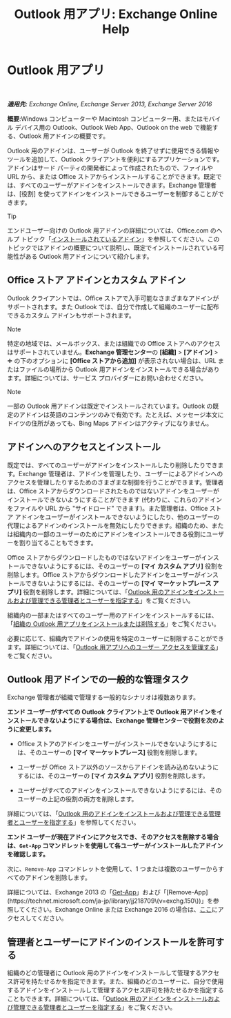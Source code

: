 ﻿---
title: 'Outlook 用アプリ: Exchange Online Help'
TOCTitle: Outlook 用アプリ
ms:assetid: 28b6f2a1-a235-4023-b561-6fd304962775
ms:mtpsurl: https://technet.microsoft.com/ja-jp/library/JJ943753(v=EXCHG.150)
ms:contentKeyID: 52057804
ms.date: 05/22/2018
mtps_version: v=EXCHG.150
ms.translationtype: HT
---

# Outlook 用アプリ

 

_**適用先:** Exchange Online, Exchange Server 2013, Exchange Server 2016_

**概要**:Windows コンピューターや Macintosh コンピューター用、またはモバイル デバイス用の Outlook、Outlook Web App、Outlook on the web で機能する、Outlook 用アドインの概要です。

Outlook 用のアドインは、ユーザーが Outlook を終了せずに使用できる情報やツールを追加して、Outlook クライアントを便利にするアプリケーションです。アドインはサード パーティの開発者によって作成されたもので、ファイルや URL から、または Office ストアからインストールすることができます。既定では、すべてのユーザーがアドインをインストールできます。Exchange 管理者は、\[役割\] を使ってアドインをインストールできるユーザーを制御することができます。


> [!TIP]
> エンドユーザー向けの Outlook 用アドインの詳細については、Office.com のヘルプ トピック「<A href="https://go.microsoft.com/fwlink/p/?linkid=2823">インストールされているアドイン</A>」を参照してください。このトピックではアドインの概要について説明し、既定でインストールされている可能性がある Outlook 用アドインについて紹介します。



## Office ストア アドインとカスタム アドイン

Outlook クライアントでは、Office ストアで入手可能なさまざまなアドインがサポートされます。また Outlook では、自分で作成して組織のユーザーに配布できるカスタム アドインもサポートされます。


> [!NOTE]
> 特定の地域では、メールボックス、または組織での Office ストアへのアクセスはサポートされていません。<STRONG>Exchange 管理センター</STRONG>の <STRONG>[組織]</STRONG> &gt; <STRONG>[アドイン]</STRONG> &gt; <IMG title="[追加] アイコン" alt="[追加] アイコン" src="images/JJ218640.c1e75329-d6d7-4073-a27d-498590bbb558(EXCHG.150).gif"> の下のオプションに <STRONG>[Office ストアから追加]</STRONG> が表示されない場合は、URL またはファイルの場所から Outlook 用アドインをインストールできる場合があります。詳細については、サービス プロバイダーにお問い合わせください。




> [!NOTE]
> 一部の Outlook 用アドインは既定でインストールされています。Outlook の既定のアドインは英語のコンテンツのみで有効です。たとえば、メッセージ本文にドイツの住所があっても、Bing Maps アドインはアクティブになりません。



## アドインへのアクセスとインストール

既定では、すべてのユーザーがアドインをインストールしたり削除したりできます。Exchange 管理者は、アドインを管理したり、ユーザーによるアドインへのアクセスを管理したりするためのさまざまな制御を行うことができます。管理者は、Office ストアからダウンロードされたものではないアドインをユーザーがインストールできないようにすることができます (代わりに、これらのアドインをファイルや URL から "サイドロード" できます)。また管理者は、Office ストア アドインをユーザーがインストールできないようにしたり、他のユーザーの代理によるアドインのインストールを無効にしたりできます。組織のため、または組織内の一部のユーザーのためにアドインをインストールできる役割にユーザーを割り当てることもできます。

Office ストアからダウンロードしたものではないアドインをユーザーがインストールできないようにするには、そのユーザーの **\[マイ カスタム アプリ\]** 役割を削除します。Office ストアからダウンロードしたアドインをユーザーがインストールできないようにするには、そのユーザーの **\[マイ マーケットプレース アプリ\]** 役割を削除します。詳細については、「[Outlook 用のアドインをインストールおよび管理できる管理者とユーザーを指定する](specify-the-administrators-and-users-who-can-install-and-manage-add-ins-for-outlook-exchange-2013-help.md)」をご覧ください。

組織内の一部またはすべてのユーザー用のアドインをインストールするには、「[組織の Outlook 用アプリをインストールまたは削除する](install-or-remove-add-ins-for-outlook-for-your-organization-exchange-2013-help.md)」をご覧ください。

必要に応じて、組織内でアドインの使用を特定のユーザーに制限することができます。詳細については、「[Outlook 用アプリへのユーザー アクセスを管理する](manage-user-access-to-add-ins-for-outlook-exchange-online-help.md)」をご覧ください。

## Outlook 用アドインでの一般的な管理タスク

Exchange 管理者が組織で管理する一般的なシナリオは複数あります。

**エンド ユーザーがすべての Outlook クライアント上で Outlook 用アドインをインストールできないようにする場合は、Exchange 管理センターで役割を次のように変更します。**

  - Office ストアのアドインをユーザーがインストールできないようにするには、そのユーザーの **\[マイ マーケットプレース\]** 役割を削除します。

  - ユーザーが Office ストア以外のソースからアドインを読み込めないようにするには、そのユーザーの **\[マイ カスタム アプリ\]** 役割を削除します。

  - ユーザーがすべてのアドインをインストールできないようにするには、そのユーザーの上記の役割の両方を削除します。

詳細については、「[Outlook 用のアドインをインストールおよび管理できる管理者とユーザーを指定する](specify-the-administrators-and-users-who-can-install-and-manage-add-ins-for-outlook-exchange-2013-help.md)」を参照してください。

**エンド ユーザーが現在アドインにアクセスでき、そのアクセスを削除する場合は、`Get-App` コマンドレットを使用して各ユーザーがインストールしたアドインを確認します。**

次に、`Remove-App` コマンドレットを使用して、1 つまたは複数のユーザーからすべてのアドインを削除します。 

詳細については、Exchange 2013 の「[Get-App](https://technet.microsoft.com/ja-jp/library/jj218673\(v=exchg.150\))」および「[Remove-App](https://technet.microsoft.com/ja-jp/library/jj218709\(v=exchg.150\))」を参照してください。Exchange Online または Exchange 2016 の場合は、[ここ](https://go.microsoft.com/fwlink/p/?linkid=8447)にアクセスしてください。

## 管理者とユーザーにアドインのインストールを許可する

組織のどの管理者に Outlook 用のアドインをインストールして管理するアクセス許可を持たせるかを指定できます。また、組織のどのユーザーに、自分で使用するアドインをインストールして管理するアクセス許可を持たせるかを指定することもできます。詳細については、「[Outlook 用のアドインをインストールおよび管理できる管理者とユーザーを指定する](specify-the-administrators-and-users-who-can-install-and-manage-add-ins-for-outlook-exchange-2013-help.md)」をご覧ください。

